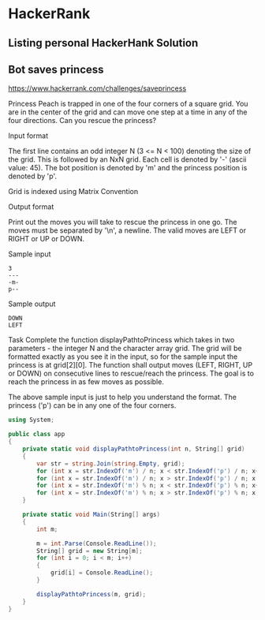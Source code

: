 # HackerRank

Listing personal HackerHank Solution
---
## Bot saves princess
https://www.hackerrank.com/challenges/saveprincess

Princess Peach is trapped in one of the four corners of a square grid. You are in the center of the grid and can move one step at a time in any of the four directions. Can you rescue the princess?

Input format

The first line contains an odd integer N (3 <= N < 100) denoting the size of the grid. This is followed by an NxN grid. Each cell is denoted by '-' (ascii value: 45). The bot position is denoted by 'm' and the princess position is denoted by 'p'.

Grid is indexed using Matrix Convention

Output format

Print out the moves you will take to rescue the princess in one go. The moves must be separated by '\n', a newline. The valid moves are LEFT or RIGHT or UP or DOWN.

Sample input
```
3
---
-m-
p--
```
Sample output
```
DOWN
LEFT
```
Task
Complete the function displayPathtoPrincess which takes in two parameters - the integer N and the character array grid. The grid will be formatted exactly as you see it in the input, so for the sample input the princess is at grid[2][0]. The function shall output moves (LEFT, RIGHT, UP or DOWN) on consecutive lines to rescue/reach the princess. The goal is to reach the princess in as few moves as possible.

The above sample input is just to help you understand the format. The princess ('p') can be in any one of the four corners.

``` C#
using System;

public class app
{
    private static void displayPathtoPrincess(int n, String[] grid)
    {
        var str = string.Join(string.Empty, grid);
        for (int x = str.IndexOf('m') / n; x < str.IndexOf('p') / n; x++) Console.WriteLine("DOWN");
        for (int x = str.IndexOf('m') / n; x > str.IndexOf('p') / n; x--) Console.WriteLine("UP");
        for (int x = str.IndexOf('m') % n; x < str.IndexOf('p') % n; x++) Console.WriteLine("RIGHT");
        for (int x = str.IndexOf('m') % n; x > str.IndexOf('p') % n; x--) Console.WriteLine("LEFT");
    }

    private static void Main(String[] args)
    {
        int m;

        m = int.Parse(Console.ReadLine());
        String[] grid = new String[m];
        for (int i = 0; i < m; i++)
        {
            grid[i] = Console.ReadLine();
        }

        displayPathtoPrincess(m, grid);
    }
}
```
